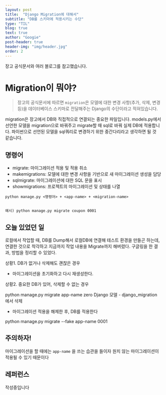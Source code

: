 ```yaml
---
layout: post
title:  "Django Migration에 대해서"
subtitle: "DB를 스키마에 적용시키는 수단"
type: "TIL"
blog: true
text: true
author: "Googie"
post-header: true
header-img: "img/header.jpg"
order: 2
---
```


장고 공식문서와 여러 블로그를 참고했습니다.

# Migration이 뭐야?

> 장고의 공식문서에 따르면 `migration`은 모델에 대한 변경 사항(추가, 삭제, 변경 등)을 데이터베이스 스키마로 전달해주는 Django의 수단이라고 적혀있습니다.

migration은 장고에서 DB와 직접적으로 연결되는 중요한 파일입니다.
models.py에서 선언한 모델을 migration으로 바꿔주고 migrate할 때 sql로 바꿔 실제 DB에 적용합니다.
파이썬으로 선언된 모델을 sql쿼리로 변경하기 위한 중간다리라고 생각하면 될 것 같습니다.

## 명령어

- migrate: 마이그레이션 적용 및 적용 취소
- makemigrations: 모델에 대한 변경 사항을 기반으로 새 마이그레이션 생성을 담당
- sqlmigrate: 마이그레이션에 대한 SQL 문을 표시
- showmigrations: 프로젝트의 마이그레이션 및 상태를 나열

```
python manage.py <명령어> + <app-name> + <migration-name>


예시) python manage.py migrate coupon 0001
```

## 오늘 있었던 일

로컬에서 작업할 때, DB를 Dump해서 로컬DB에 연결해 테스트 환경을 만들곤 하는데, 연결한 것으로 착각하고 지금까지 작업 내용을 Migrate까지 해버렸다.
구글링을 한 결과, 방법을 정리할 수 있었다.

상황1. DB가 없거나 삭제해도 괜찮은 경우


- 마이그레이션을 초기화하고 다시 재생성한다.


상황2. 중요한 DB가 있어, 삭제할 수 없는 경우

python manage.py migrate app-name zero
Django 모델 - django_migration 에서 삭제


-  마이그레이션 적용을 해제한 후, DB를 적용한다

python manage.py migrate --fake app-name 0001


## 주의하자!

마이그레이션을 할 때에는 `app-name` 을 쓰는 습관을 들이자  원치 않는 마이그레이션이 적용될 수 있기 때문이다


## 레퍼런스

작성중입니다
